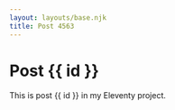 ```yaml
---
layout: layouts/base.njk
title: Post 4563
---
```


# Post {{ id }}

This is post {{ id }} in my Eleventy project.

